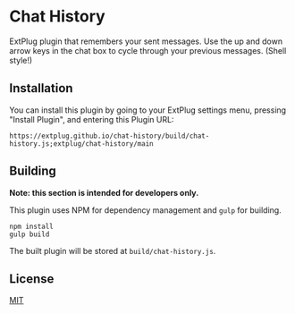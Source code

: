 Chat History
============

ExtPlug plugin that remembers your sent messages. Use the up and down arrow keys
in the chat box to cycle through your previous messages. (Shell style!)

## Installation

You can install this plugin by going to your ExtPlug settings menu, pressing
"Install Plugin", and entering this Plugin URL:

```
https://extplug.github.io/chat-history/build/chat-history.js;extplug/chat-history/main
```

## Building

**Note: this section is intended for developers only.**

This plugin uses NPM for dependency management and `gulp` for building.

```
npm install
gulp build
```

The built plugin will be stored at `build/chat-history.js`.

## License

[MIT](./LICENSE)

